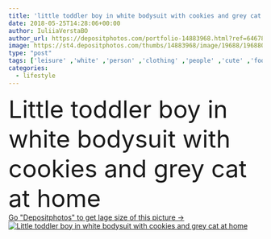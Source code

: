 ```yaml
---
title: 'little toddler boy in white bodysuit with cookies and grey cat at home'
date: 2018-05-25T14:28:06+00:00
author: IuliiaVerstaBO
author_url: https://depositphotos.com/portfolio-14883968.html?ref=64678756
image: https://st4.depositphotos.com/thumbs/14883968/image/19688/196880200/api_thumb_450.jpg?forcejpeg=true
type: "post"
tags: ['leisure' ,'white' ,'person' ,'clothing' ,'people' ,'cute' ,'food' ,'animal' ,'pastry' ,'sweet' ,'child' ,'little' ,'eating' ,'childhood' ,'kid' ,'pet' ,'mammal' ,'cat' ,'breed' ,'canine' ,'adorable' ,'purebred' ,'interior' ,'home' ,'lifestyle' ,'grey' ,'together' ,'togetherness' ,'indoors' ,'clothes' ,'alone' ,'furry' ,'bakery' ,'fluffy' ,'innocence' ,'baby' ,'toddler' ,'candid' ,'carefree' ,'childish' ,'cookies' ,'bodysuit' ,'copy space' ,'domestic animal' ,'Domestic Life' ,'british shorthair' ,'caucasian boy' ]
categories: 
  - lifestyle
---
```

<div aling="center">
            <font size="60"> Little toddler boy in white bodysuit with cookies and grey cat at home</font>   
</div>
<div>
    <a href='https://st4.depositphotos.com/thumbs/14883968/image/19688/196880200/api_thumb_450.jpg?forcejpeg=true?ref=64678756' target=_blank > Go "Depositphotos" to get lage size of this picture ->
        <img href='https://st4.depositphotos.com/thumbs/14883968/image/19688/196880200/api_thumb_450.jpg?forcejpeg=true?ref=64678756' src='https://st4.depositphotos.com/14883968/19688/i/950/depositphotos_196880200-stock-photo-little-toddler-boy-white-bodysuit.jpg?forcejpeg=true' alt='Little toddler boy in white bodysuit with cookies and grey cat at home' >
    </a>
</div>
